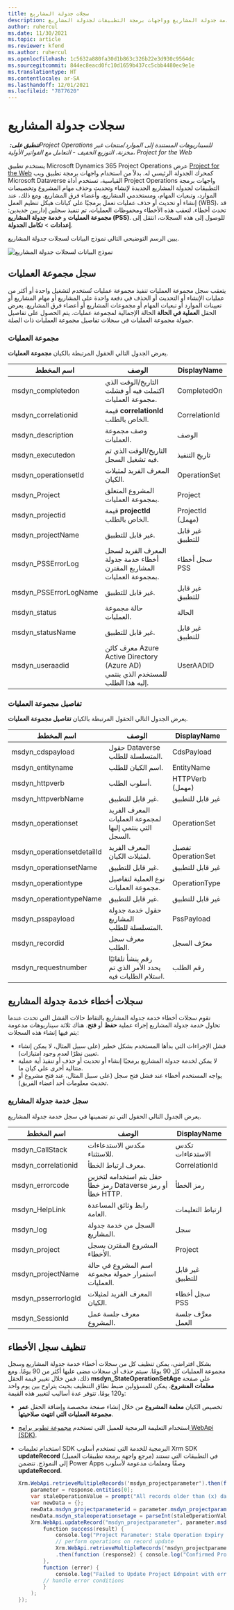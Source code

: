 ```yaml
---
title: سجلات جدولة المشاريع
description: يوفر هذا الموضوع معلومات وعينات ستساعدك على استخدام سجلات جدولة المشاريع في تعقب حالات الفشل المرتبطة بخدمة جدولة المشاريع وواجهات برمجة التطبيقات لجدولة المشاريع.
author: ruhercul
ms.date: 11/30/2021
ms.topic: article
ms.reviewer: kfend
ms.author: ruhercul
ms.openlocfilehash: 1c5632a880fa30d1b863c326b22e3d930c9564dc
ms.sourcegitcommit: 844ec8eacd0fc10d1659b437cc5cbb4480ec9e1e
ms.translationtype: HT
ms.contentlocale: ar-SA
ms.lasthandoff: 12/01/2021
ms.locfileid: "7877620"
---
```

# <a name="project-scheduling-logs"></a>سجلات جدولة المشاريع

_**تنطبق على:** ‏Project Operations للسيناريوهات المستندة إلى الموارد/منتجات غير مخزنة، التوزيع الخفيف - التعامل مع الفواتير الأولية_، _Project for the Web_

يستخدم تطبيق Microsoft Dynamics 365 Project Operations عرض [Project for the Web](https://support.microsoft.com/office/what-is-project-for-the-web-c19b2421-3c9d-4037-97c6-f66b6e1d2eb5) كمحرك الجدولة الرئيسي له. بدلاً من استخدام واجهات برمجة تطبيق ويب Microsoft Dataverse القياسية، تستخدم أداة Project Operations واجهات برمجة التطبيقات لجدولة المشاريع الجديدة لإنشاء وتحديث وحذف مهام المشروع وتخصيصات الموارد، وتبعيات المهام، ومستخدمي المشاريع، وأعضاء فرق المشاريع. ومع ذلك، عند إنشاء أو تحديث أو حذف عمليات تعمل برمجيًا على كيانات هيكل تنظيم العمل (WBS)، قد تحدث أخطاء. لتعقب هذه الأخطاء ومحفوظات العمليات، تم تنفيذ سجلين إداريين جديدين: **مجموعة العمليات** و **خدمة جدولة المشاريع (PSS)**. للوصول إلى هذه السجلات، انتقل إلى **إعدادات** \> **تكامل الجدولة**.

يبين الرسم التوضيحي التالي نموذج البيانات لسجلات جدولة المشاريع.

![نموذج البيانات لسجلات جدولة المشاريع](media/LOGDATAMODEL.jpg)

## <a name="operation-set-log"></a>سجل مجموعة العمليات

يتعقب سجل مجموعة العمليات تنفيذ مجموعة عمليات تُستخدم لتشغيل واحدة أو أكثر من عمليات الإنشاء أو التحديث أو الحذف في دفعة واحدة على المشاريع أو مهام المشاريع أو تعيينات الموارد أو تبعيات المهام أو مجموعات المشاريع أو أعضاء فرق المشاريع. يعرض الحقل **العملية في الحالة** الحالة الإجمالية لمجموعة عمليات. يتم الحصول على تفاصيل حمولة مجموعة العمليات في سجلات تفاصيل مجموعة العمليات ذات الصلة.

### <a name="operation-set"></a>مجموعة العمليات

يعرض الجدول التالي الحقول المرتبطة بالكيان **مجموعة العمليات**.

| اسم المخطط            | الوصف                                                                                                   | DisplayName            |
|-----------------------|--------------------------------------------------------------------------------------------------------------|------------------------|
| msdyn_completedon     | التاريخ/الوقت الذي اكتملت فيه أو فشلت مجموعة العمليات.                                                | CompletedOn            |
| msdyn_correlationid   | قيمة **correlationId** الخاص بالطلب.                                                                  | CorrelationId          |
| msdyn_description     | وصف مجموعة العمليات.                                                                        | الوصف             |
| msdyn_executedon      | التاريخ/الوقت الذي تم فيه تشغيل السجل.                                                                       | تاريخ التنفيذ            |
| msdyn_operationsetId  | المعرف الفريد لمثيلات الكيان.                                                                   | OperationSet           |
| msdyn_Project         | المشروع المتعلق بمجموعة العمليات.                                                            | Project                |
| msdyn_projectid       | قيمة **projectId** الخاص بالطلب.                                                                      | ProjectId (مهمل) |
| msdyn_projectName     | غير قابل للتطبيق.                                                                                              | غير قابل للتطبيق         |
| msdyn_PSSErrorLog     | المعرف الفريد لسجل أخطاء خدمة جدولة المشاريع المقترن بمجموعة العمليات. | سجل أخطاء PSS          |
| msdyn_PSSErrorLogName | غير قابل للتطبيق.                                                                                              | غير قابل للتطبيق         |
| msdyn_status          | حالة مجموعة العمليات.                                                                             | الحالة                  |
| msdyn_statusName      | غير قابل للتطبيق.                                                                                              | غير قابل للتطبيق         |
| msdyn_useraadid       | معرف كائن Azure Active Directory (Azure AD) للمستخدم الذي ينتمي إليه هذا الطلب.                     | UserAADID              |

### <a name="operation-set-detail"></a>تفاصيل مجموعة العمليات

يعرض الجدول التالي الحقول المرتبطة بالكيان **تفاصيل مجموعة العمليات**.

| اسم المخطط                 | الوصف                                                                                  | DisplayName           |
|----------------------------|---------------------------------------------------------------------------------------------|-----------------------|
| msdyn_cdspayload           | حقول Dataverse المتسلسلة للطلب.                                            | CdsPayload            |
| msdyn_entityname           | اسم الكيان للطلب.                                                     | EntityName            |
| msdyn_httpverb             | أسلوب الطلب.                                                                         | HTTPVerb (مهمل) |
| msdyn_httpverbName         | غير قابل للتطبيق.                                                                             | غير قابل للتطبيق        |
| msdyn_operationset         | المعرف الفريد لمجموعة العمليات التي ينتمي إليها السجل.                      | OperationSet          |
| msdyn_operationsetdetailId | المعرف الفريد لمثيلات الكيان.                                                  | تفصيل OperationSet   |
| msdyn_operationsetName     | غير قابل للتطبيق.                                                                             | غير قابل للتطبيق        |
| msdyn_operationtype        | نوع العملية لتفاصيل مجموعة العمليات.                                             | OperationType         |
| msdyn_operationtypeName    | غير قابل للتطبيق.                                                                             | غير قابل للتطبيق        |
| msdyn_psspayload           | حقول خدمة جدولة المشاريع المتسلسلة للطلب.                           | PssPayload            |
| msdyn_recordid             | معرف سجل الطلب.                                                       | معرّف السجل             |
| msdyn_requestnumber        | رقم ينشأ تلقائيًا يحدد الأمر الذي تم استلام الطلبات فيه. | رقم الطلب        |

## <a name="project-scheduling-service-error-logs"></a>سجلات أخطاء خدمة جدولة المشاريع

تقوم سجلات أخطاء خدمة جدولة المشاريع بالتقاط حالات الفشل التي تحدث عندما تحاول خدمة جدولة المشاريع إجراء عملية **حفظ** أو **فتح**. هناك ثلاثة سيناريوهات مدعومة يتم فيها إنشاء هذه السجلات:

- فشل الإجراءات التي بدأها المستخدم بشكل خطير (على سبيل المثال، لا يمكن إنشاء تعيين نظرًا لعدم وجود امتيازات).
- لا يمكن لخدمة جدولة المشاريع برمجيًا إنشاء أو تحديث أو حذف أو تنفيذ أية عملية متتالية أخرى على كيان ما.
- يواجه المستخدم أخطاء عند فشل فتح سجل (على سبيل المثال، عند فتح مشروع أو تحديث معلومات أحد أعضاء الفريق).

### <a name="project-scheduling-service-log"></a>سجل خدمة جدولة المشاريع

يعرض الجدول التالي الحقول التي تم تضمينها في سجل خدمة جدولة المشاريع.

| اسم المخطط          | الوصف                                                                     | DisplayName    |
|---------------------|--------------------------------------------------------------------------------|----------------|
| msdyn_CallStack     | مكدس الاستدعاءات للاستثناء.                                               | تكدس الاستدعاءات     |
| msdyn_correlationid | معرف ارتباط الخطأ.                                               | CorrelationId  |
| msdyn_errorcode     | حقل يتم استخدامه لتخزين رمز خطأ Dataverse أو رمز خطأ HTTP. | رمز الخطأ     |
| msdyn_HelpLink      | رابط وثائق المساعدة العامة.                                       | ارتباط التعليمات      |
| msdyn_log           | السجل من خدمة جدولة المشاريع.                                   | سجل            |
| msdyn_project       | المشروع المقترن بسجل الأخطاء.                             | Project        |
| msdyn_projectName   | اسم المشروع في حالة استمرار حمولة مجموعة العمليات. | غير قابل للتطبيق |
| msdyn_psserrorlogId | المعرف الفريد لمثيلات الكيان.                                     | سجل أخطاء PSS  |
| msdyn_SessionId     | معرف جلسة عمل المشروع.                                                        | معرَّف جلسة العمل     |

## <a name="error-log-cleanup"></a>تنظيف سجل الأخطاء

بشكل افتراضي، يمكن تنظيف كل من سجلات أخطاء خدمة جدولة المشاريع وسجل مجموعة العمليات كل 90 يومًا. سيتم حذف أي سجلات مضى عليها أكثر من 90 يومًا. ومع ذلك، فمن خلال تغيير قيمة الحقل **msdyn_StateOperationSetAge** على صفحة **معلمات المشروع**، يمكن للمسؤولين ضبط نطاق التنظيف بحيث يتراوح بين يوم واحد و120 يومًا. تتوفر عدة أساليب لتغيير هذه القيمة:

- تخصيص الكيان **معلمة المشروع** من خلال إنشاء صفحة مخصصة وإضافة الحقل **‏‫عمر مجموعة العمليات التي انتهت صلاحيتها‬**.
- استخدام التعليمة البرمجية للعميل التي تستخدم [مجموعة تطوير برامج WebApi (SDK)](/powerapps/developer/model-driven-apps/clientapi/reference/xrm-webapi/updaterecord).
- استخدام تعليمات SDK البرمجية للخدمة التي تستخدم أسلوب Xrm SDK **updateRecord** (مرجع واجهة برمجة تطبيقات العميل) في التطبيقات التي تستند إلى النموذج. تتضمن Power Apps وصفًا ومعلمات مدعومة لأسلوب **updateRecord**.

    ```C#
    Xrm.WebApi.retrieveMultipleRecords('msdyn_projectparameter').then(function (response) {
        parameter = response.entities[0];
        var staleOperationValue = prompt("All records older than (x) days will be deleted, please enter X between 1 to 90 days", 1)
        var newData = {};
        newData.msdyn_projectparameterid = parameter.msdyn_projectparameterid;
        newData.msdyn_staleoperationsetage = parseInt(staleOperationValue);
        Xrm.WebApi.updateRecord("msdyn_projectparameter", parameter.msdyn_projectparameterid, newData).then(
            function success(result) {
                console.log("Project Parameter: Stale Operation Expiry is set to: " + newData.msdyn_staleoperationsetage);
                // perform operations on record update
                Xrm.WebApi.retrieveMultipleRecords('msdyn_projectparameter')
                .then(function (response2) { console.log("Confirmed Project Parameter: Stale Operation Expiry is set to: " + response2.entities[0].msdyn_staleoperationsetage) });
            },
            function (error) {
                console.log("Failed to Update Project Ednpoint with error: " + error.message);
            // handle error conditions
            }
        );
    });
    ```
